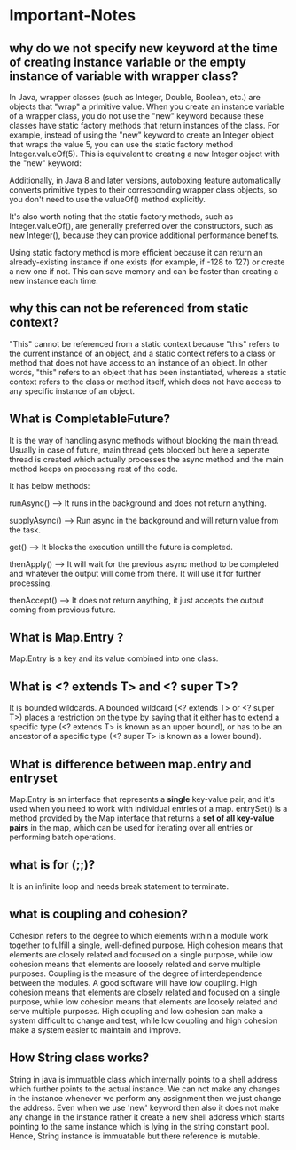 # Important-Notes

## why do we not specify new keyword at the time of creating instance variable or the empty instance of variable with wrapper class?

In Java, wrapper classes (such as Integer, Double, Boolean, etc.) are objects that "wrap" a primitive value. When you create an instance variable of a wrapper class, you do not use the "new" keyword because these classes have static factory methods that return instances of the class.
For example, instead of using the "new" keyword to create an Integer object that wraps the value 5, you can use the static factory method Integer.valueOf(5). 
This is equivalent to creating a new Integer object with the "new" keyword:

Additionally, in Java 8 and later versions, autoboxing feature automatically converts primitive types to their corresponding wrapper class objects, so you don't need to use the valueOf() method explicitly. 

It's also worth noting that the static factory methods, such as Integer.valueOf(), are generally preferred over the constructors, such as new Integer(), because they can provide additional performance benefits.

Using static factory method is more efficient because it can return an already-existing instance if one exists (for example, if -128 to 127) or create a new one if not. This can save memory and can be faster than creating a new instance each time.

## why this can not be referenced from static context?

"This" cannot be referenced from a static context because "this" refers to the current instance of an object, and a static context refers to a class or method that does not have access to an instance of an object. In other words, "this" refers to an object that has been instantiated, whereas a static context refers to the class or method itself, which does not have access to any specific instance of an object.

## What is CompletableFuture?
It is the way of handling async methods without blocking the main thread. Usually in case of future, main thread gets blocked but here a seperate thread is created which actually processes the async method and the main method keeps on processing rest of the code.

It has below methods:

runAsync() --> It runs in the background and does not return anything.

supplyAsync() --> Run async in the background and will return value from the task.

get() --> It blocks the execution untill the future is completed.

thenApply() --> It will wait for the previous async method to be completed and whatever the output will come from there. It will use it for further processing.

thenAccept() --> It does not return anything, it just accepts the output coming from previous future. 

## What is Map.Entry ?
Map.Entry is a key and its value combined into one class.
## What is <? extends T> and <? super T>?
It is bounded wildcards. A bounded wildcard (<? extends T> or <? super T>) places a restriction on the type by saying that it either has to extend a specific type (<? extends T> is known as an upper bound), or has to be an ancestor of a specific type (<? super T> is known as a lower bound).
## What is difference between map.entry and entryset
Map.Entry is an interface that represents a **single** key-value pair, and it's used when you need to work with individual entries of a map. entrySet() is a method provided by the Map interface that returns a **set of all key-value pairs** in the map, which can be used for iterating over all entries or performing batch operations.

## what is for (;;)?
It is an infinite loop and needs break statement to terminate.

## what is coupling and cohesion?
Cohesion refers to the degree to which elements within a module work together to fulfill a single, well-defined purpose.
High cohesion means that elements are closely related and focused on a single purpose, while low cohesion means that elements are loosely related and serve multiple purposes.
Coupling is the measure of the degree of interdependence between the modules. A good software will have low coupling. 
High cohesion means that elements are closely related and focused on a single purpose, while low cohesion means that elements are loosely related and serve multiple purposes.
High coupling and low cohesion can make a system difficult to change and test, while low coupling and high cohesion make a system easier to maintain and improve.

## How String class works?
String in java is immuatble class which internally points to a shell address which further points to the actual instance. We can not make
any changes in the instance whenever we perform any assignment then we just change the address. Even when we use 'new' keyword then also
it does not make any change in the instance rather it create a new shell address which starts pointing to the same instance which is lying
in the string constant pool. Hence, String instance is immuatable but there reference is mutable. 






